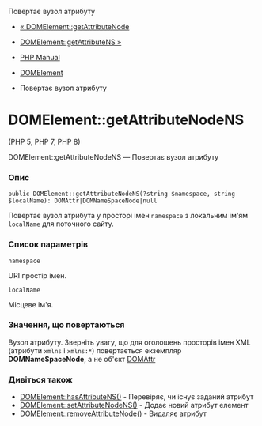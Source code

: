 Повертає вузол атрибуту

-   [« DOMElement::getAttributeNode](domelement.getattributenode.md)
    
-   [DOMElement::getAttributeNS »](domelement.getattributens.md)
    
-   [PHP Manual](index.md)
    
-   [DOMElement](class.domelement.md)
    
-   Повертає вузол атрибуту
    

# DOMElement::getAttributeNodeNS

(PHP 5, PHP 7, PHP 8)

DOMElement::getAttributeNodeNS — Повертає вузол атрибуту

### Опис

```methodsynopsis
public DOMElement::getAttributeNodeNS(?string $namespace, string $localName): DOMAttr|DOMNameSpaceNode|null
```

Повертає вузол атрибута у просторі імен `namespace` з локальним ім'ям `localName` для поточного сайту.

### Список параметрів

`namespace`

URI простір імен.

`localName`

Місцеве ім'я.

### Значення, що повертаються

Вузол атрибуту. Зверніть увагу, що для оголошень просторів імен XML (атрибути `xmlns` і `xmlns:*`) повертається екземпляр **DOMNameSpaceNode**, а не об'єкт [DOMAttr](class.domattr.md)

### Дивіться також

-   [DOMElement::hasAttributeNS()](domelement.hasattributens.md) - Перевіряє, чи існує заданий атрибут
-   [DOMElement::setAttributeNodeNS()](domelement.setattributenodens.md) - Додає новий атрибут елемент
-   [DOMElement::removeAttributeNode()](domelement.removeattributenode.md) - Видаляє атрибут